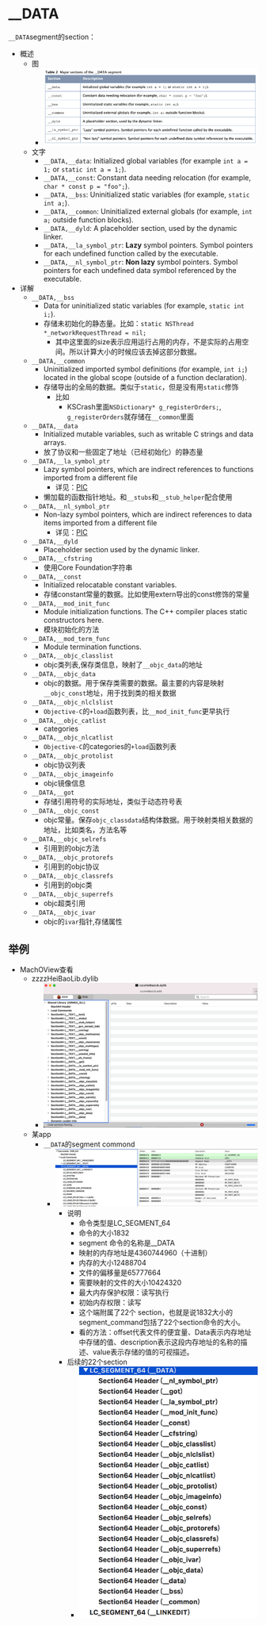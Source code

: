 # __DATA

`__DATA`segment的section：

* 概述
  * 图
    * ![macho_segment_data_section](../../../../assets/img/macho_segment_data_section.png)
  * 文字
    * `__DATA,__data`: Initialized global variables (for example `int a = 1;` or `static int a = 1;`).
    * `__DATA,__const`: Constant data needing relocation (for example, `char * const p = "foo";`).
    * `__DATA,__bss`: Uninitialized static variables (for example, `static int a;`).
    * `__DATA,__common`: Uninitialized external globals (for example, `int a;` outside function blocks).
    * `__DATA,__dyld`: A placeholder section, used by the dynamic linker.
    * `__DATA,__la_symbol_ptr`: **Lazy** symbol pointers. Symbol pointers for each undefined function called by the executable.
    * `__DATA,__nl_symbol_ptr`: **Non lazy** symbol pointers. Symbol pointers for each undefined data symbol referenced by the executable.
* 详解
  * `__DATA,__bss`
    * Data for uninitialized static variables (for example, `static int i;`).
    * 存储未初始化的静态量。比如：`static NSThread *_networkRequestThread = nil;`
      * 其中这里面的size表示应用运行占用的内存，不是实际的占用空间。所以计算大小的时候应该去掉这部分数据。
  * `__DATA,__common`
    * Uninitialized imported symbol definitions (for example, `int i;`) located in the global scope (outside of a function declaration).
    * 存储导出的全局的数据。类似于`static`，但是没有用`static`修饰
      * 比如
        * KSCrash里面`NSDictionary* g_registerOrders;`, `g_registerOrders`就存储在`__common`里面
  * `__DATA,__data`
    * Initialized mutable variables, such as writable C strings and data arrays.
    * 放了协议和一些固定了地址（已经初始化）的静态量
  * `__DATA,__la_symbol_ptr`
    * Lazy symbol pointers, which are indirect references to functions imported from a different file
      * 详见：[PIC](../../../macho_overview/background/pic.md)
    * 懒加载的函数指针地址。和`__stubs`和`__stub_helper`配合使用
  * `__DATA,__nl_symbol_ptr`
    * Non-lazy symbol pointers, which are indirect references to data items imported from a different file
      * 详见：[PIC](../../../macho_overview/background/pic.md)
  * `__DATA,__dyld`
    * Placeholder section used by the dynamic linker.
  * `__DATA,__cfstring`
    * 使用Core Foundation字符串
  * `__DATA,__const`
    * Initialized relocatable constant variables.
    * 存储constant常量的数据。比如使用extern导出的const修饰的常量
  * `__DATA,__mod_init_func`
    * Module initialization functions. The C++ compiler places static constructors here.
    * 模块初始化的方法
  * `__DATA,__mod_term_func`
    * Module termination functions.
  * `__DATA,__objc_classlist`
    * objc类列表,保存类信息，映射了`__objc_data`的地址
  * `__DATA,__objc_data`
    * objc的数据。用于保存类需要的数据。最主要的内容是映射`__objc_const`地址，用于找到类的相关数据
  * `__DATA,__objc_nlclslist`
    * `Objective-C`的`+load`函数列表，比`__mod_init_func`更早执行
  * `__DATA,__objc_catlist`
    * categories
  * `__DATA,__objc_nlcatlist`
    * `Objective-C`的categories的`+load`函数列表
  * `__DATA,__objc_protolist`
    * objc协议列表
  * `__DATA,__objc_imageinfo`
    * objc镜像信息
  * `__DATA,__got`
    * 存储引用符号的实际地址，类似于动态符号表
  * `__DATA,__objc_const`
    * objc常量。保存`objc_classdata`结构体数据。用于映射类相关数据的地址，比如类名，方法名等
  * `__DATA,__objc_selrefs`
    * 引用到的objc方法
  * `__DATA,__objc_protorefs`
    * 引用到的objc协议
  * `__DATA,__objc_classrefs`
    * 引用到的objc类
  * `__DATA,__objc_superrefs`
    * objc超类引用
  * `__DATA,__objc_ivar`
    * objc的`ivar`指针,存储属性

## 举例

* MachOView查看
  * zzzzHeiBaoLib.dylib
    * ![machoview_heibao_text_data](../../../../assets/img/machoview_heibao_text_data.png)
  * 某app
    * `__DATA`的segment commond
      * ![machoview_data_segment_example](../../../../assets/img/machoview_data_segment_example.png)
        * 说明
          * 命令类型是LC_SEGMENT_64
          * 命令的大小1832
          * segment 命令的名称是__DATA
          * 映射的内存地址是4360744960（十进制）
          * 内存的大小12488704
          * 文件的偏移量是65777664
          * 需要映射的文件的大小10424320
          * 最大内存保护权限：读写执行
          * 初始内存权限：读写
          * 这个端附属了22个 section，也就是说1832大小的segment_command包括了22个section命令的大小。
          * 看的方法：offset代表文件的便宜量、Data表示内存地址中存储的值、description表示这段内存地址的名称的描述、value表示存储的值的可视描述。
        * 后续的22个section
          * ![machoview_data_segment_more](../../../../assets/img/machoview_data_segment_more.png)
